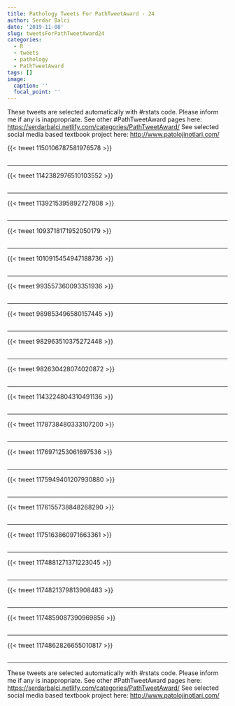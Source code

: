 ```yaml
---
title: Pathology Tweets For PathTweetAward - 24
author: Serdar Balci
date: '2019-11-08'
slug: tweetsForPathTweetAward24
categories:
  - R
  - tweets
  - pathology
  - PathTweetAward
tags: []
image:
  caption: ''
  focal_point: ''
---
```



These tweets are selected automatically with #rstats code. Please inform me if any is inappropriate.
See other #PathTweetAward pages here: https://serdarbalci.netlify.com/categories/PathTweetAward/ 
See selected social media based textbook project here: http://www.patolojinotlari.com/

{{< tweet 1150106787581976578 >}}
<br>
<br>
<hr>
{{< tweet 1142382976510103552 >}}
<br>
<br>
<hr>
{{< tweet 1139215395892727808 >}}
<br>
<br>
<hr>
{{< tweet 1093718171952050179 >}}
<br>
<br>
<hr>
{{< tweet 1010915454947188736 >}}
<br>
<br>
<hr>
{{< tweet 993557360093351936 >}}
<br>
<br>
<hr>
{{< tweet 989853496580157445 >}}
<br>
<br>
<hr>
{{< tweet 982963510375272448 >}}
<br>
<br>
<hr>
{{< tweet 982630428074020872 >}}
<br>
<br>
<hr>
{{< tweet 1143224804310491136 >}}
<br>
<br>
<hr>
{{< tweet 1178738480333107200 >}}
<br>
<br>
<hr>
{{< tweet 1176971253061697536 >}}
<br>
<br>
<hr>
{{< tweet 1175949401207930880 >}}
<br>
<br>
<hr>
{{< tweet 1176155738848268290 >}}
<br>
<br>
<hr>
{{< tweet 1175163860971663361 >}}
<br>
<br>
<hr>
{{< tweet 1174881271371223045 >}}
<br>
<br>
<hr>
{{< tweet 1174821379813908483 >}}
<br>
<br>
<hr>
{{< tweet 1174859087390969856 >}}
<br>
<br>
<hr>
{{< tweet 1174862826655010817 >}}
<br>
<br>
<hr>


These tweets are selected automatically with #rstats code. Please inform me if any is inappropriate.
See other #PathTweetAward pages here: https://serdarbalci.netlify.com/categories/PathTweetAward/ 
See selected social media based textbook project here: http://www.patolojinotlari.com/
